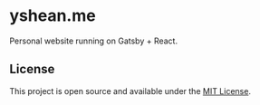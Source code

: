 # yshean.me
Personal website running on Gatsby + React.

## License
This project is open source and available under the [MIT License](https://github.com/yshean/yshean.me/blob/master/LICENSE).
